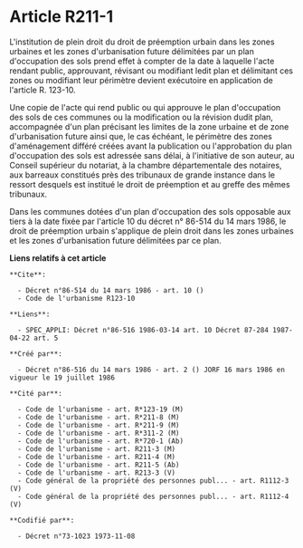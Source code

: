 # Article R211-1

L'institution de plein droit du droit de préemption urbain dans les zones urbaines et les zones d'urbanisation future
délimitées par un plan d'occupation des sols prend effet à compter de la date à laquelle l'acte rendant public, approuvant,
révisant ou modifiant ledit plan et délimitant ces zones ou modifiant leur périmètre devient exécutoire en application de
l'article R. 123-10.

Une copie de l'acte qui rend public ou qui approuve le plan d'occupation des sols de ces communes ou la modification ou la
révision dudit plan, accompagnée d'un plan précisant les limites de la zone urbaine et de zone d'urbanisation future ainsi
que, le cas échéant, le périmètre des zones d'aménagement différé créées avant la publication ou l'approbation du plan
d'occupation des sols est adressée sans délai, à l'initiative de son auteur, au Conseil supérieur du notariat, à la chambre
départementale des notaires, aux barreaux constitués près des tribunaux de grande instance dans le ressort desquels est
institué le droit de préemption et au greffe des mêmes tribunaux.

Dans les communes dotées d'un plan d'occupation des sols opposable aux tiers à la date fixée par l'article 10 du décret n°
86-514 du 14 mars 1986, le droit de préemption urbain s'applique de plein droit dans les zones urbaines et les zones
d'urbanisation future délimitées par ce plan.

**Liens relatifs à cet article**

	**Cite**:

	  - Décret n°86-514 du 14 mars 1986 - art. 10 ()
	  - Code de l'urbanisme R123-10

	**Liens**:

	  - SPEC_APPLI: Décret n°86-516 1986-03-14 art. 10 Décret 87-284 1987-04-22 art. 5

	**Créé par**:

	  - Décret n°86-516 du 14 mars 1986 - art. 2 () JORF 16 mars 1986 en vigueur le 19 juillet 1986

	**Cité par**:

	  - Code de l'urbanisme - art. R*123-19 (M)
	  - Code de l'urbanisme - art. R*211-8 (M)
	  - Code de l'urbanisme - art. R*211-9 (M)
	  - Code de l'urbanisme - art. R*311-2 (M)
	  - Code de l'urbanisme - art. R*720-1 (Ab)
	  - Code de l'urbanisme - art. R211-3 (M)
	  - Code de l'urbanisme - art. R211-4 (M)
	  - Code de l'urbanisme - art. R211-5 (Ab)
	  - Code de l'urbanisme - art. R213-3 (V)
	  - Code général de la propriété des personnes publ... - art. R1112-3 (V)
	  - Code général de la propriété des personnes publ... - art. R1112-4 (V)

	**Codifié par**:

	  - Décret n°73-1023 1973-11-08

